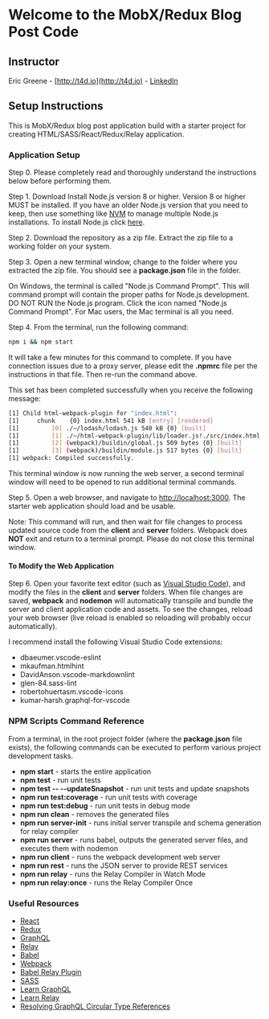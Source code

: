 # Welcome to the MobX/Redux Blog Post Code

## Instructor

Eric Greene - [http://t4d.io](http://t4d.io) - [LinkedIn](https://www.linkedin.com/in/ericwgreene)

## Setup Instructions

This is MobX/Redux blog post application build with a starter project for creating HTML/SASS/React/Redux/Relay application.

### Application Setup

Step 0. Please completely read and thoroughly understand the instructions below before performing them.

Step 1. Download Install Node.js version 8 or higher. Version 8 or higher MUST be installed. If you have an older Node.js version that you need to keep, then use something like [NVM](https://www.npmjs.com/package/nvm) to manage multiple Node.js installations. To install Node.js click [here](https://nodejs.org).

Step 2. Download the repository as a zip file. Extract the zip file to a working folder on your system.

Step 3. Open a new terminal window, change to the folder where you extracted the zip file. You should see a **package.json** file in the folder.

On Windows, the terminal is called "Node.js Command Prompt". This will command prompt will contain the proper paths for Node.js development. DO NOT RUN the Node.js program. Click the icon named "Node.js Command Prompt". For Mac users, the Mac terminal is all you need.

Step 4. From the terminal, run the following command:

```bash
npm i && npm start
```

It will take a few minutes for this command to complete. If you have connection issues due to a proxy server, please edit the **.npmrc** file per the instructions in that file. Then re-run the command above.

This set has been completed successfully when you receive the following message:

```bash
[1] Child html-webpack-plugin for "index.html":
[1]     chunk    {0} index.html 541 kB [entry] [rendered]
[1]         [0] ./~/lodash/lodash.js 540 kB {0} [built]
[1]         [1] ./~/html-webpack-plugin/lib/loader.js!./src/index.html 607 bytes {0} [built]
[1]         [2] (webpack)/buildin/global.js 509 bytes {0} [built]
[1]         [3] (webpack)/buildin/module.js 517 bytes {0} [built]
[1] webpack: Compiled successfully.
```

This terminal window is now running the web server, a second terminal window will need to be opened to run additional terminal commands.

Step 5. Open a web browser, and navigate to [http://localhost:3000](http://localhost:3000).  The starter web application should load and be usable.

Note: This command will run, and then wait for file changes to process updated source code from the **client** and **server** folders. Webpack does **NOT** exit and return to a terminal prompt. Please do not close this terminal window.

#### To Modify the Web Application

Step 6. Open your favorite text editor (such as [Visual Studio Code](https://code.visualstudio.com)), and modify the files in the **client** and **server** folders. When file changes are saved, **webpack** and **nodemon** will automatically transpile and bundle the server and client application code and assets. To see the changes, reload your web browser (live reload is enabled so reloading will probably occur automatically).

I recommend install the following Visual Studio Code extensions:

- dbaeumer.vscode-eslint
- mkaufman.htmlhint
- DavidAnson.vscode-markdownlint
- glen-84.sass-lint
- robertohuertasm.vscode-icons
- kumar-harsh.graphql-for-vscode

### NPM Scripts Command Reference

From a terminal, in the root project folder (where the **package.json** file exists), the following commands can be executed to perform various project development tasks.

- **npm start** - starts the entire application
- **npm test** - run unit tests
- **npm test -- --updateSnapshot** - run unit tests and update snapshots
- **npm run test:coverage** - run unit tests with coverage
- **npm run test:debug** - run unit tests in debug mode
- **npm run clean** - removes the generated files
- **npm run server-init** - runs initial server transpile and schema generation for relay compiler
- **npm run server** - runs babel, outputs the generated server files, and executes them with nodemon
- **npm run client** - runs the webpack development web server
- **npm run rest** - runs the JSON server to provide REST services
- **npm run relay** - runs the Relay Compiler in Watch Mode
- **npm run relay:once** - runs the Relay Compiler Once

### Useful Resources

- [React](https://facebook.github.io/react/)
- [Redux](http://redux.js.org/)
- [GraphQL](http://graphql.org/)
- [Relay](https://facebook.github.io/relay/)
- [Babel](https://babeljs.io/)
- [Webpack](https://webpack.github.io/)
- [Babel Relay Plugin](https://facebook.github.io/relay/docs/guides-babel-plugin.html)
- [SASS](http://sass-lang.com/)
- [Learn GraphQL](https://learngraphql.com/)
- [Learn Relay](https://www.learnrelay.org/)
- [Resolving GraphQL Circular Type References](http://t4d.io/resolving-graphql-circular-type-references/)
